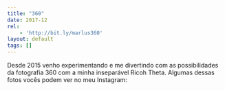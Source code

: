 ```yaml
---
title: "360"
date: 2017-12
rel:
	- 'http://bit.ly/marlus360'
layout: default
tags: []
---
```


Desde 2015 venho experimentando e me divertindo com as possibilidades da fotografia 360 com a minha inseparável Ricoh Theta. Algumas dessas fotos vocês podem ver no meu Instagram: